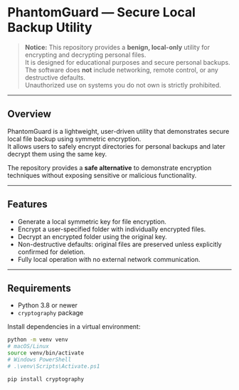 # PhantomGuard — Secure Local Backup Utility

> **Notice:** This repository provides a **benign, local-only** utility for encrypting and decrypting personal files.  
> It is designed for educational purposes and secure personal backups. The software does **not** include networking, remote control, or any destructive defaults.  
> Unauthorized use on systems you do not own is strictly prohibited.

---

## Overview

PhantomGuard is a lightweight, user-driven utility that demonstrates secure local file backup using symmetric encryption.  
It allows users to safely encrypt directories for personal backups and later decrypt them using the same key.  

The repository provides a **safe alternative** to demonstrate encryption techniques without exposing sensitive or malicious functionality.

---

## Features

- Generate a local symmetric key for file encryption.  
- Encrypt a user-specified folder with individually encrypted files.  
- Decrypt an encrypted folder using the original key.  
- Non-destructive defaults: original files are preserved unless explicitly confirmed for deletion.  
- Fully local operation with no external network communication.

---

## Requirements

- Python 3.8 or newer  
- `cryptography` package

Install dependencies in a virtual environment:

```bash
python -m venv venv
# macOS/Linux
source venv/bin/activate
# Windows PowerShell
# .\venv\Scripts\Activate.ps1

pip install cryptography
